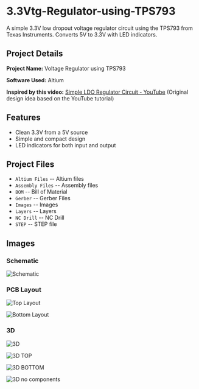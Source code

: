 # 3.3Vtg-Regulator-using-TPS793
A simple 3.3V low dropout voltage regulator circuit using the TPS793 from Texas Instruments. Converts 5V to 3.3V with LED indicators.

## Project Details

**Project Name:** Voltage Regulator using TPS793

**Software Used:** Altium

**Inspired by this video:** [Simple LDO Regulator Circuit - YouTube](https://www.youtube.com/watch?v=0cwvYz2HmLw)
   (Original design idea based on the YouTube tutorial)

## Features
- Clean 3.3V from a 5V source
- Simple and compact design
- LED indicators for both input and output

## Project Files
- `Altium Files` -- Altium files
- `Assembly Files` -- Assembly files
- `BOM` -- Bill of Material
- `Gerber` -- Gerber Files
- `Images` -- Images
- `Layers` -- Layers
- `NC Drill` -- NC Drill
- `STEP` -- STEP file
  

## Images

### Schematic

![Schematic](https://github.com/user-attachments/assets/628a52e9-d911-4b8f-b11a-5beb91371192)



### PCB Layout

![Top Layout ](https://github.com/user-attachments/assets/669784db-ca3e-4516-b96a-b628e6c3bf57)

![Bottom Layout](https://github.com/user-attachments/assets/c115246e-f071-4cb4-89a2-9edee067459d)


### 3D
![3D](https://github.com/user-attachments/assets/75ce5906-f4ad-4447-910c-530042d245bd)

![3D TOP](https://github.com/user-attachments/assets/2b94b313-1761-4509-b9cc-3fb8004f9250)

![3D BOTTOM](https://github.com/user-attachments/assets/c27e7701-c992-4f9e-8d24-8ef9f37cd214)

![3D no components](https://github.com/user-attachments/assets/dffce98f-cf39-457b-a9e4-5554beff793e)


